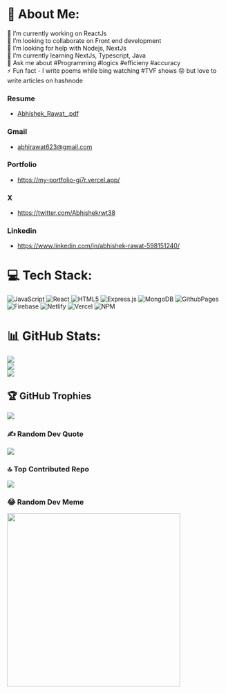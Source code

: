 # 💫 About Me:
🔭 I’m currently working on ReactJs <br>👯 I’m looking to collaborate on Front end development <br>🤝 I’m looking for help with Nodejs, NextJs<br>🌱 I’m currently learning NextJs, Typescript, Java<br>💬 Ask me about #Programming #logics #efficieny #accuracy<br>⚡ Fun fact - I write poems while bing watching #TVF shows 😝 but love to write articles on hashnode

### Resume  
- [Abhishek_Rawat_.pdf](https://github.com/Abhirawat623/Abhirawat623/files/14042479/Abhishek_Rawat_.pdf)

  
### Gmail
- abhirawat623@gmail.com
  
### Portfolio
- https://my-portfolio-gi7r.vercel.app/
  
### X
- https://twitter.com/Abhishekrwt38
  
### Linkedin
- https://www.linkedin.com/in/abhishek-rawat-598151240/


# 💻 Tech Stack:
![JavaScript](https://img.shields.io/badge/javascript-%23323330.svg?style=for-the-badge&logo=javascript&logoColor=%23F7DF1E) ![React](https://img.shields.io/badge/react-%2320232a.svg?style=for-the-badge&logo=react&logoColor=%2361DAFB) ![HTML5](https://img.shields.io/badge/html5-%23E34F26.svg?style=for-the-badge&logo=html5&logoColor=white) ![Express.js](https://img.shields.io/badge/express.js-%23404d59.svg?style=for-the-badge&logo=express&logoColor=%2361DAFB) ![MongoDB](https://img.shields.io/badge/MongoDB-%234ea94b.svg?style=for-the-badge&logo=mongodb&logoColor=white) ![GithubPages](https://img.shields.io/badge/github%20pages-121013?style=for-the-badge&logo=github&logoColor=white) ![Firebase](https://img.shields.io/badge/firebase-%23039BE5.svg?style=for-the-badge&logo=firebase) ![Netlify](https://img.shields.io/badge/netlify-%23000000.svg?style=for-the-badge&logo=netlify&logoColor=#00C7B7) ![Vercel](https://img.shields.io/badge/vercel-%23000000.svg?style=for-the-badge&logo=vercel&logoColor=white) ![NPM](https://img.shields.io/badge/NPM-%23CB3837.svg?style=for-the-badge&logo=npm&logoColor=white)
# 📊 GitHub Stats:
![](https://github-readme-stats.vercel.app/api?username=abhirawat623&theme=swift&hide_border=false&include_all_commits=true&count_private=false)<br/>
![](https://github-readme-streak-stats.herokuapp.com/?user=abhirawat623&theme=swift&hide_border=false)<br/>
![](https://github-readme-stats.vercel.app/api/top-langs/?username=abhirawat623&theme=swift&hide_border=false&include_all_commits=true&count_private=false&layout=compact)

## 🏆 GitHub Trophies
![](https://github-profile-trophy.vercel.app/?username=abhirawat623&theme=darkhub&no-frame=false&no-bg=false&margin-w=4)

### ✍️ Random Dev Quote
![](https://quotes-github-readme.vercel.app/api?type=horizontal&theme=radical)

### 🔝 Top Contributed Repo
![](https://github-contributor-stats.vercel.app/api?username=abhirawat623&limit=5&theme=nord&combine_all_yearly_contributions=true)

### 😂 Random Dev Meme
<img src='https://randommeme-five.vercel.app/' style="height: 400px;"/>

<!-- Proudly created with GPRM ( https://gprm.itsvg.in ) -->

